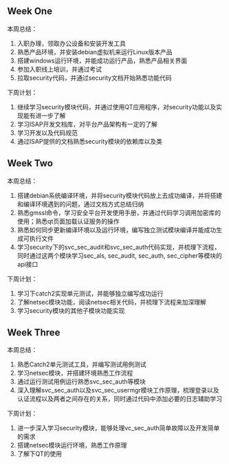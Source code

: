 ## Week One
本周总结：
1. 入职办理，领取办公设备和安装开发工具
2. 熟悉产品环境，并安装debian虚拟机来运行Linux版本产品
3. 搭建windows运行环境，并能成功运行产品，熟悉产品相关界面
4. 参加入职线上培训，并通过考试
5. 拉取security代码，并通过security文档开始熟悉功能代码

下周计划：
1. 继续学习security模块代码，并通过使用QT应用程序，对security功能以及实现能有进一步了解
2. 学习ISAP开发文档库，对平台产品架构有一定的了解
3. 学习开发以及代码规范
4. 通过ISAP提供的文档熟悉security模块的依赖库以及类


## Week Two

本周总结：
1. 搭建debian系统编译环境，并将security模块代码放上去成功编译，并将搭建和编译环境遇到的问题，通过文档方式总结归纳
2. 熟悉gmssl命令，学习安全平台开发使用手册，并通过代码学习调用加密库的使用；熟悉qt页面加载认证服务的操作
3. 熟悉如何同步更新编译环境以及运行环境，编写独立测试模块编译并能成功生成可执行文件
4. 学习security下的svc_sec_audit和svc_sec_auth代码实现，并梳理下流程，同时通过这两个模块学习sec_als, sec_audit, sec_auth, sec_cipher等模块的api接口

下周计划：
1. 学习下catch2实现单元测试，并能够独立编写成功运行
2. 了解netsec模块功能，阅读netsec相关代码，并梳理下流程来加深理解
3. 学习security模块的其他子模块功能实现


## Week Three
本周总结：
1. 熟悉Catch2单元测试工具，并编写测试用例测试
2. 学习netsec模块，并搭建环境熟悉工作流程
3. 通过运行测试用例运行熟悉svc_sec_auth等模块
3. 深入理解svc_sec_auth以及svc_sec_usermgr模块工作原理，梳理登录以及认证流程以及两者之间存在的关系，同时通过代码中添加必要的日志辅助学习

下周计划：
1. 进一步深入学习security模块，能够处理vc_sec_auth简单故障以及开发简单的需求
2. 搭建netsec模块运行环境，熟悉工作原理
3. 了解下QT的使用

